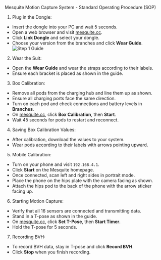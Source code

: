 
Mesquite Motion Capture System - Standard Operating Procedure (SOP)

1. Plug in the Dongle:

- Insert the dongle into your PC and wait 5 seconds.
- Open a web browser and visit [mesquite.cc](http://mesquite.cc).
- Click **Link Dongle** and select your dongle.
- Choose your version from the branches and click **Wear Guide**.
![Step 1 Guide](https://github.com/Mesquite-Mocap/about.mesquite.cc/tree/main/assets/images/step1gif.gif)


2. Wear the Suit:

- Open the **Wear Guide** and wear the straps according to their labels.
- Ensure each bracket is placed as shown in the guide.

3. Box Calibration:

- Remove all pods from the charging hub and line them up as shown.
- Ensure all charging ports face the same direction.
- Turn on each pod and check connections and battery levels in **Branches**.
- On [mesquite.cc](http://mesquite.cc), click **Box Calibration**, then **Start**.
- Wait 45 seconds for pods to restart and reconnect.

4. Saving Box Calibration Values:

- After calibration, download the values to your system.
- Wear pods according to their labels with arrows pointing upward.

5. Mobile Calibration:

- Turn on your phone and visit `192.168.4.1`.
- Click **Start** on the Mesquite homepage.
- Once connected, scan left and right sides in portrait mode.
- Place the phone on the hips plate with the camera facing as shown.
- Attach the hips pod to the back of the phone with the arrow sticker facing up.

6. Starting Motion Capture:

- Verify that all 16 sensors are connected and transmitting data.
- Stand in a T-pose as shown in the guide.
- On [mesquite.cc](http://mesquite.cc), click **Set T-Pose**, then **Start Timer**.
- Hold the T-pose for 5 seconds.

7. Recording BVH:

- To record BVH data, stay in T-pose and click **Record BVH**.
- Click **Stop** when you finish recording.